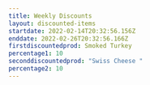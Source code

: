 ```yaml
---
title: Weekly Discounts
layout: discounted-items
startdate: 2022-02-14T20:32:56.156Z
enddate: 2022-02-26T20:32:56.166Z
firstdiscountedprod: Smoked Turkey
percentage1: 10
seconddiscountedprod: "Swiss Cheese "
percentage2: 10
---
```

